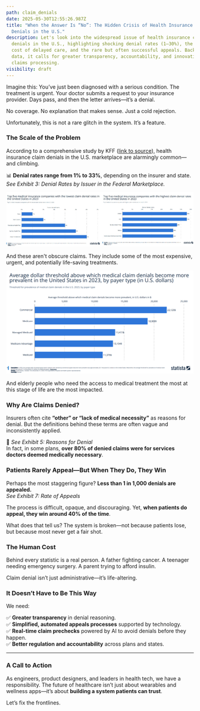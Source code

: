 ```yaml
---
path: claim_denials
date: 2025-05-30T12:55:26.987Z
title: "When the Answer Is “No”: The Hidden Crisis of Health Insurance Claim
  Denials in the U.S."
description: Let's look into the widespread issue of health insurance claim
  denials in the U.S., highlighting shocking denial rates (1–30%), the human
  cost of delayed care, and the rare but often successful appeals. Backed by KFF
  data, it calls for greater transparency, accountability, and innovation in
  claims processing.
visibility: draft
---
```

Imagine this: You’ve just been diagnosed with a serious condition. The treatment is urgent. Your doctor submits a request to your insurance provider. Days pass, and then the letter arrives—it’s a denial.

No coverage. No explanation that makes sense. Just a cold rejection.

Unfortunately, this is not a rare glitch in the system. It’s a feature.

### The Scale of the Problem

According to a comprehensive study by KFF ([link to source](https://www.kff.org)), health insurance claim denials in the U.S. marketplace are alarmingly common—and climbing.

📊 **Denial rates range from 1% to 33%**, depending on the insurer and state.\
*See Exhibit 3: Denial Rates by Issuer in the Federal Marketplace.*

![](../assets/claim-denials-lowest-to-highest.jpg)

And these aren't obscure claims. They include some of the most expensive, urgent, and potentially life-saving treatments.

![](../assets/cost-threshold.png)

And elderly people who need the access to medical treatment the most at this stage of life are the most impacted.



### Why Are Claims Denied?

Insurers often cite **“other” or “lack of medical necessity”** as reasons for denial. But the definitions behind these terms are often vague and inconsistently applied.

👀 *See Exhibit 5: Reasons for Denial*\
In fact, in some plans, **over 80% of denied claims were for services doctors deemed medically necessary**.

### Patients Rarely Appeal—But When They Do, They Win

Perhaps the most staggering figure? **Less than 1 in 1,000 denials are appealed.**\
*See Exhibit 7: Rate of Appeals*

The process is difficult, opaque, and discouraging. Yet, **when patients do appeal, they win around 40% of the time**.

What does that tell us? The system is broken—not because patients lose, but because most never get a fair shot.

### The Human Cost

Behind every statistic is a real person. A father fighting cancer. A teenager needing emergency surgery. A parent trying to afford insulin.

Claim denial isn’t just administrative—it’s life-altering.

### It Doesn’t Have to Be This Way

We need:

✅ **Greater transparency** in denial reasoning.\
✅ **Simplified, automated appeals processes** supported by technology.\
✅ **Real-time claim prechecks** powered by AI to avoid denials before they happen.\
✅ **Better regulation and accountability** across plans and states.

- - -

### A Call to Action

As engineers, product designers, and leaders in health tech, we have a responsibility. The future of healthcare isn’t just about wearables and wellness apps—it’s about **building a system patients can trust**.

Let’s fix the frontlines.